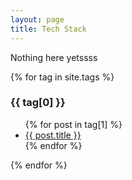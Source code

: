 ```yaml
---
layout: page
title: Tech Stack
---
```


Nothing here yetssss

{% for tag in site.tags %}
<h3>{{ tag[0] }}</h3>
 <ul>
    {% for post in tag[1] %}
      <li><a href="{{ post.url }}">{{ post.title }}</a></li>
    {% endfor %}
  </ul>
{% endfor %}